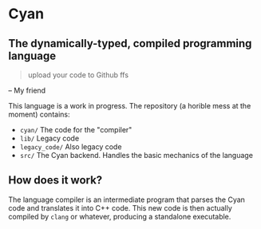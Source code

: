 # Cyan
## The dynamically-typed, compiled programming language 

> upload your code to Github ffs

– My friend

This language is a work in progress. The repository (a horible mess at the moment) contains:
- `cyan/` The code for the "compiler"
- `lib/` Legacy code
- `legacy_code/` Also legacy code
- `src/` The Cyan backend. Handles the basic mechanics of the language

## How does it work?

The language compiler is an intermediate program that parses the Cyan code and translates it into C++ code. This new code is then actually compiled by `clang` or whatever, producing a standalone executable.